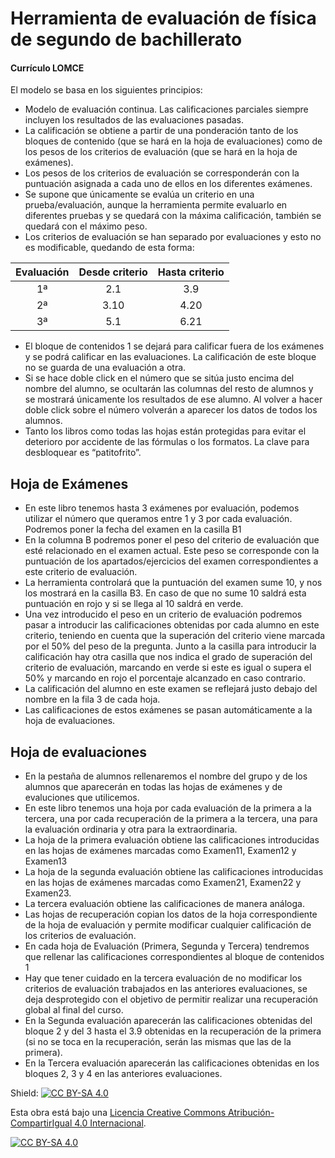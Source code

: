 # Herramienta de evaluación de física de segundo de bachillerato

#### Currículo LOMCE

El modelo se basa en los siguientes principios:
* Modelo de evaluación continua. Las calificaciones parciales siempre incluyen los resultados de las evaluaciones pasadas.
* La calificación se obtiene a partir de una ponderación tanto de los bloques de contenido (que se hará en la hoja de evaluaciones) como de los pesos de los criterios de evaluación (que se hará en la hoja de exámenes).
* Los pesos de los criterios de evaluación se corresponderán con la puntuación asignada a cada uno de ellos en los diferentes exámenes.
* Se supone que únicamente se evalúa un criterio en una prueba/evaluación, aunque la herramienta permite evaluarlo en diferentes pruebas y se quedará con la máxima calificación, también se quedará con el máximo peso.
* Los criterios de evaluación se han separado por evaluaciones y esto no es modificable, quedando de esta forma:

|Evaluación|Desde criterio|Hasta criterio|
|:-:|:-:|:-:|
|1ª|2.1|3.9|
|2ª|3.10|4.20|
|3ª|5.1|6.21|
* El bloque de contenidos 1 se dejará para calificar fuera de los exámenes y se podrá calificar en las evaluaciones. La calificación de este bloque no se guarda de una evaluación a otra.
* Si se hace doble click en el número que se sitúa justo encima del nombre del alumno, se ocultarán las columnas del resto de alumnos y se mostrará únicamente los resultados de ese alumno. Al volver a hacer doble click sobre el número volverán a aparecer los datos de todos los alumnos.
* Tanto los libros como todas las hojas están protegidas para evitar el deterioro por accidente de las fórmulas o los formatos. La clave para desbloquear es “patitofrito”.

## Hoja de Exámenes
* En este libro tenemos hasta 3 exámenes por evaluación, podemos utilizar el número que queramos entre 1 y 3 por cada evaluación. Podremos poner la fecha del examen en la casilla B1
* En la columna B podremos poner el peso del criterio de evaluación que esté relacionado en el examen actual. Este peso se corresponde con la puntuación de los apartados/ejercicios del examen correspondientes a este criterio de evaluación.
* La herramienta controlará que la puntuación del examen sume 10, y nos los mostrará en la casilla B3. En caso de que no sume 10 saldrá esta puntuación en rojo y si se llega al 10 saldrá en verde.
* Una vez introducido el peso en un criterio de evaluación podremos pasar a introducir las calificaciones obtenidas por cada alumno en este criterio, teniendo en cuenta que la superación del criterio viene marcada por el 50% del peso de la pregunta. Junto a la casilla para introducir la calificación hay otra casilla que nos indica el grado de superación del criterio de evaluación, marcando en verde si este es igual o supera el 50% y marcando en rojo el porcentaje alcanzado en caso contrario.
* La calificación del alumno en este examen se reflejará justo debajo del nombre en la fila 3 de cada hoja.
* Las calificaciones de estos exámenes se pasan automáticamente a la hoja de evaluaciones.

## Hoja de evaluaciones
*	En la pestaña de alumnos rellenaremos el nombre del grupo y de los alumnos que aparecerán en todas las hojas de exámenes y de evaluciones que utilicemos.
* En este libro tenemos una hoja por cada evaluación de la primera a la tercera, una por cada recuperación de la primera a la tercera, una para la evaluación ordinaria y otra para la extraordinaria.
* La hoja de la primera evaluación obtiene las calificaciones introducidas en las hojas de exámenes marcadas como Examen11, Examen12 y Examen13
* La hoja de la segunda evaluación obtiene las calificaciones introducidas en las hojas de exámenes marcadas como Examen21, Examen22 y Examen23. 
* La tercera evaluación obtiene las calificaciones de manera análoga.
* Las hojas de recuperación copian los datos de la hoja correspondiente de la hoja de evaluación y permite modificar cualquier calificación de los criterios de evaluación.
* En cada hoja de Evaluación (Primera, Segunda y Tercera) tendremos que rellenar las calificaciones correspondientes al bloque de contenidos 1
* Hay que tener cuidado en la tercera evaluación de no modificar los criterios de evaluación trabajados en las anteriores evaluaciones, se deja desprotegido con el objetivo de permitir realizar una recuperación global al final del curso.
* En la Segunda evaluación aparecerán las calificaciones obtenidas del bloque 2 y del 3 hasta el 3.9 obtenidas en la recuperación de la primera (si no se toca en la recuperación, serán las mismas que las de la primera).
* En la Tercera evaluación aparecerán las calificaciones obtenidas en los bloques 2, 3 y 4 en las anteriores evaluaciones.

Shield: [![CC BY-SA 4.0][cc-by-sa-shield]][cc-by-sa]

Esta obra está bajo una
[Licencia Creative Commons Atribución-CompartirIgual 4.0 Internacional][cc-by-sa].

[![CC BY-SA 4.0][cc-by-sa-image]][cc-by-sa]

[cc-by-sa]: https://creativecommons.org/licenses/by-sa/4.0/deed.es
[cc-by-sa-image]: https://licensebuttons.net/l/by-sa/4.0/88x31.png
[cc-by-sa-shield]: https://img.shields.io/badge/License-CC%20BY--SA%204.0-lightgrey.svg
